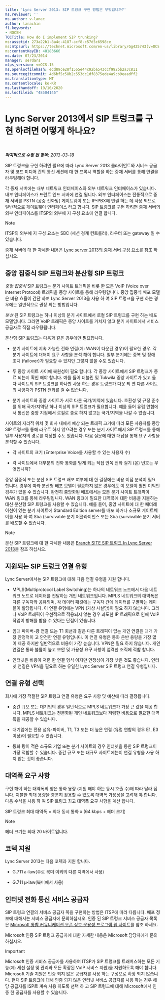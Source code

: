```yaml
---
title: 'Lync Server 2013: SIP 트렁크 구현 방법은 무엇입니까?'
ms.reviewer: ''
ms.author: v-lanac
author: lanachin
f1.keywords:
- NOCSH
TOCTitle: How do I implement SIP trunking?
ms:assetid: 273a22b1-8a4c-4187-acf8-c57d5c6598ce
ms:mtpsurl: https://technet.microsoft.com/en-us/library/Gg425743(v=OCS.15)
ms:contentKeyID: 48183666
ms.date: 07/23/2014
manager: serdars
mtps_version: v=OCS.15
ms.openlocfilehash: ecd89ce28f1565e44c92ba543ccf992bb2a3c811
ms.sourcegitcommit: 4d6bf5c58b2c553dc1df8375ede4a9cb9eaadff2
ms.translationtype: MT
ms.contentlocale: ko-KR
ms.lasthandoff: 10/16/2020
ms.locfileid: "48504145"
---
```

# <a name="how-do-i-implement-sip-trunking-in-lync-server-2013"></a>Lync Server 2013에서 SIP 트렁크를 구현 하려면 어떻게 하나요?

<div data-xmlns="http://www.w3.org/1999/xhtml">

<div class="topic" data-xmlns="http://www.w3.org/1999/xhtml" data-msxsl="urn:schemas-microsoft-com:xslt" data-cs="https://msdn.microsoft.com/">

<div data-asp="https://msdn2.microsoft.com/asp">



</div>

<div id="mainSection">

<div id="mainBody">

<span> </span>

_**마지막으로 수정 된 항목:** 2013-03-18_

SIP 트렁크을 구현 하려면 필요에 따라 Lync Server 2013 클라이언트와 서비스 공급자 및 코드 미디어 간의 통신 세션에 대 한 프록시 역할을 하는 중재 서버를 통해 연결을 라우팅해야 합니다.

각 중재 서버에는 내부 네트워크 인터페이스와 외부 네트워크 인터페이스가 있습니다. 내부 인터페이스가 프런트 엔드 서버에 연결 됩니다. 외부 인터페이스는 전통적으로 중재 서버를 PSTN (공중 전화망) 게이트웨이 또는 IP-PBX에 연결 하는 데 사용 되므로 일반적으로 게이트웨이 인터페이스 라고 합니다. SIP 트렁크를 구현 하려면 중재 서버의 외부 인터페이스를 ITSP의 외부에 지 구성 요소에 연결 합니다.

<div>


> [!NOTE]  
> ITSP의 외부에 지 구성 요소는 SBC (세션 경계 컨트롤러), 라우터 또는 gateway 일 수 있습니다.



</div>

중재 서버에 대 한 자세한 내용은 [Lync server 2013의 중재 서버 구성 요소](lync-server-2013-mediation-server-component.md)를 참조 하십시오.

<div>

## <a name="centralized-vs-distributed-sip-trunking"></a>중앙 집중식 SIP 트렁크와 분산형 SIP 트렁크

*중앙 집중식* SIP 트렁크는 분기 사이트 트래픽을 비롯 한 모든 VoIP (Voice over Internet Protocol) 트래픽을 중앙 사이트를 통해 라우팅합니다. 중앙 집중식 배포 모델은 비용 효율이 간단 하며 Lync Server 2013을 사용 하 여 SIP 트렁크을 구현 하는 경우에는 일반적으로 권장 되는 방법입니다.

*분산* 된 SIP 트렁크는 하나 이상의 분기 사이트에서 로컬 SIP 트렁크를 구현 하는 배포 모델입니다. 그러면 VoIP 트래픽은 중앙 사이트를 거치지 않고 분기 사이트에서 서비스 공급자로 직접 라우팅됩니다.

분산형 SIP 트렁크는 다음과 같은 경우에만 필요합니다.

  - 분기 사이트에 지속 가능한 전화 연결(예: WAN이 다운된 경우)이 필요한 경우. 각 분기 사이트에 대해이 요구 사항을 분석 해야 합니다. 일부 분기에는 중복 및 장애 조치 (failover)가 필요할 수 있지만 그렇지 않을 수도 있습니다.

  - 두 중앙 사이트 사이에 복원성이 필요 합니다. 각 중앙 사이트에서 SIP 트렁크가 종료 되는지 확인 해야 합니다. 예를 들어 더블린 및 Tukwila 중앙 사이트가 있고 둘 다 사이트의 SIP 트렁크를 하나만 사용 하는 경우 트렁크가 다운 되 면 다른 사이트의 사용자가 PSTN 전화를 걸 수 없습니다.

  - 분기 사이트와 중앙 사이트가 서로 다른 국가/지역에 있습니다. 호환성 및 규정 준수를 위해 국가/지역당 하나 이상의 SIP 트렁크가 필요합니다. 예를 들어 유럽 연합에서 통신은 중앙 지점에서 로컬로 종료 하지 않고는 국가/지역을 나갈 수 없습니다.

사이트의 지리적 위치 및 회사 내에서 예상 되는 트래픽 크기에 따라 모든 사용자를 중앙 SIP 트렁크를 통해 라우트 하지 않으려는 경우 또는 분기 사이트에서 SIP 트렁크를 통해 일부 사용자의 경로를 지정할 수도 있습니다. 다음 질문에 대한 대답을 통해 요구 사항을 분석할 수 있습니다.

  - 각 사이트의 크기 (Enterprise Voice를 사용할 수 있는 사용자 수)

  - 각 사이트에서 대부분의 전화 통화를 받게 되는 직접 안쪽 전화 걸기 (온) 번호는 무엇입니까?

중앙 집중식 또는 분산 SIP 트렁크 배포 여부에 대 한 결정에는 비용 이점 분석이 필요 합니다. 경우에 따라 분산형 배포 모델이 필요하지 않은 경우에도 이 모델이 훨씬 이익인 경우가 있을 수 있습니다. 완전히 중앙화된 배포에서는 모든 분기 사이트 트래픽이 WAN 링크를 통해 라우팅됩니다. WAN 링크에 필요한 대역폭에 대한 비용을 지불하는 대신 분산형 SIP 트렁크를 사용할 수 있습니다. 예를 들어, 중앙 사이트에 대 한 페더레이션이 있는 분기 사이트에 Standard Edition server를 배포 하거나 소규모 게이트웨이를 사용 하 여 Sba (survivable 분기 어플라이언스 또는 Sba (survivable 분기 서버를 배포할 수 있습니다.

<div>


> [!NOTE]  
> 분산 SIP 트렁크에 대 한 자세한 내용은 <A href="lync-server-2013-branch-site-sip-trunking.md">Branch SITE SIP 트렁크 In Lync Server 2013</A>을 참조 하십시오.



</div>

</div>

<div>

## <a name="supported-sip-trunking-connection-types"></a>지원되는 SIP 트렁크 연결 유형

Lync Server에서는 SIP 트렁크에 대해 다음 연결 유형을 지원 합니다.

  - MPLS(Multiprotocol Label Switching)는 하나의 네트워크 노드에서 다음 네트워크 노드로 데이터를 전달하는 개인 네트워크입니다. MPLS 네트워크의 대역폭은 다른 구독자와 공유되며, 각 데이터 패킷에는 구독자 간에 데이터를 구별하는 레이블이 할당됩니다. 이 연결 유형에는 VPN (가상 사설망)이 필요 하지 않습니다. 그러나 VoIP 트래픽이 우선적으로 적용되지 않는 경우 과도한 IP 트래픽으로 인해 VoIP 작업이 방해를 받을 수 있다는 단점이 있습니다.

  - 임대 파이버-광 연결 또는 T1 회선과 같은 다른 트래픽이 없는 개인 연결은 대개 가장 안정적이 고 안전한 연결 유형입니다. 이 연결 유형은 통화 운반 용량을 가장 많이 제공 하지만 일반적으로 비용이 가장 높습니다. VPN은 필요 하지 않습니다. 개인 연결은 통화 볼륨이 높고 보안 및 가용성 요구 사항이 엄격한 조직에 적합 합니다.

  - 인터넷은 비용이 저렴 한 연결 형식 이지만 안정성이 가장 낮은 것도 좋습니다. 인터넷 연결은 VPN을 필요로 하는 유일한 Lync Server SIP 트렁크 연결 유형입니다.

<div>

## <a name="selecting-a-connection-type"></a>연결 유형 선택

회사에 가장 적절한 SIP 트렁크 연결 유형은 요구 사항 및 예산에 따라 결정됩니다.

  - 중간 규모 또는 대기업의 경우 일반적으로 MPLS 네트워크가 가장 큰 값을 제공 합니다. MPLS 네트워크는 전문화된 개인 네트워크보다 저렴한 비용으로 필요한 대역폭을 제공할 수 있습니다.

  - 대기업에는 전용 섬유-파이버, T1, T3 또는 더 높은 연결 (유럽 연합의 경우 E1, E3 이상)이 필요할 수 있습니다.

  - 통화 량이 적은 소규모 기업 또는 분기 사이트의 경우 인터넷을 통한 SIP 트렁크이 가장 적합할 수 있습니다. 중간 규모 또는 대규모 사이트에는이 연결 유형을 사용 하지 않는 것이 좋습니다.

</div>

</div>

<div>

## <a name="bandwidth-requirements"></a>대역폭 요구 사항

구현 해야 하는 대역폭의 양은 통화 용량 (지원 해야 하는 동시 호출 수)에 따라 달라 집니다. 지불한 최대 용량을 충분히 활용할 수 있도록 대역폭 가용성을 고려해 야 합니다. 다음 수식을 사용 하 여 SIP 트렁크 최고 대역폭 요구 사항을 계산 합니다.

SIP 트렁크 최대 대역폭 = 최대 동시 통화 x (64 kbps + 헤더 크기)

<div>


> [!NOTE]  
> 헤더 크기는 최대 20 바이트입니다.



</div>

</div>

<div>

## <a name="codec-support"></a>코덱 지원

Lync Server 2013는 다음 코덱과 지원 합니다.

  - G.711 a-law(주로 북미 이외의 다른 지역에서 사용)

  - G.711 µ-law(북미에서 사용)

</div>

<div>

## <a name="internet-telephony-service-provider"></a>인터넷 전화 통신 서비스 공급자

SIP 트렁크 연결의 서비스 공급자 쪽을 구현하는 방법은 ITSP에 따라 다릅니다. 배포 정보에 대해서는 서비스 공급자에 문의하십시오. 인증 된 SIP 트렁크 서비스 공급자 목록은 [Microsoft 통합 커뮤니케이션 오픈 상호 운용성 프로그램 웹 사이트](https://go.microsoft.com/fwlink/?linkid=287029)를 참조 하세요.

Microsoft 인증 SIP 트렁크 공급자에 대한 자세한 내용은 Microsoft 담당자에게 문의하십시오.

<div>


> [!IMPORTANT]  
> Microsoft 인증 서비스 공급자를 사용하여 ITSP가 SIP 트렁크를 트래버스하는 모든 기능(예: 세션 설정 및 관리와 모든 확장된 VoIP 서비스 지원)을 지원하도록 해야 합니다. Microsoft 기술 지원은 인증 되지 않은 공급자를 사용 하는 구성으로 확장 되지 않습니다. 현재 SIP 트렁크에 대해 인증 되지 않은 인터넷 서비스 공급자를 사용 하는 경우 해당 공급자를 ISP로 계속 사용 하도록 선택 하 고 SIP 트렁크에 대해 Microsoft에서 인증 한 공급자를 사용할 수 있습니다.



</div>

</div>

</div>

<span> </span>

</div>

</div>

</div>

